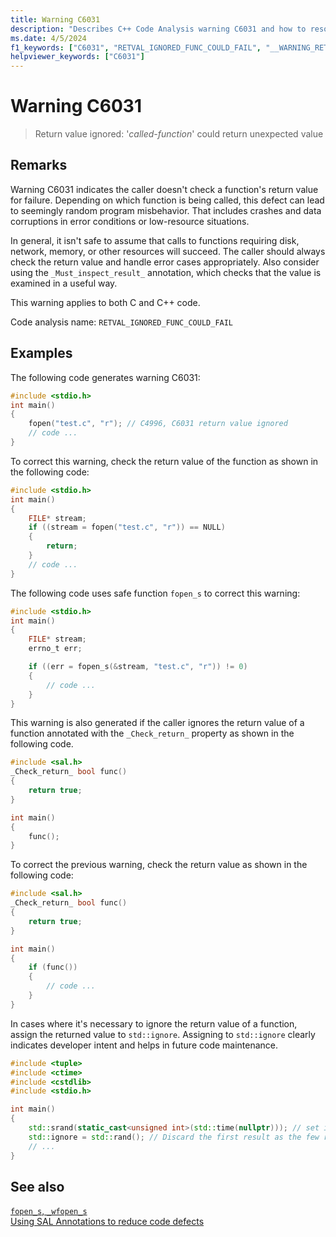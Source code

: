 ```yaml
---
title: Warning C6031
description: "Describes C++ Code Analysis warning C6031 and how to resolve it."
ms.date: 4/5/2024
f1_keywords: ["C6031", "RETVAL_IGNORED_FUNC_COULD_FAIL", "__WARNING_RETVAL_IGNORED_FUNC_COULD_FAIL"]
helpviewer_keywords: ["C6031"]
---
```

# Warning C6031

> Return value ignored: '*called-function*' could return unexpected value

## Remarks

Warning C6031 indicates the caller doesn't check a function's return value for failure. Depending on which function is being called, this defect can lead to seemingly random program misbehavior. That includes crashes and data corruptions in error conditions or low-resource situations.

In general, it isn't safe to assume that calls to functions requiring disk, network, memory, or other resources will succeed. The caller should always check the return value and handle error cases appropriately. Also consider using the `_Must_inspect_result_` annotation, which checks that the value is examined in a useful way.

This warning applies to both C and C++ code.

Code analysis name: `RETVAL_IGNORED_FUNC_COULD_FAIL`

## Examples

The following code generates warning C6031:

```c
#include <stdio.h>
int main()
{
    fopen("test.c", "r"); // C4996, C6031 return value ignored
    // code ...
}
```

To correct this warning, check the return value of the function as shown in the following code:

```c
#include <stdio.h>
int main()
{
    FILE* stream;
    if ((stream = fopen("test.c", "r")) == NULL)
    {
        return;
    }
    // code ...
}
```

The following code uses safe function `fopen_s` to correct this warning:

```c
#include <stdio.h>
int main()
{
    FILE* stream;
    errno_t err;

    if ((err = fopen_s(&stream, "test.c", "r")) != 0)
    {
        // code ...
    }
}
```

This warning is also generated if the caller ignores the return value of a function annotated with the `_Check_return_` property as shown in the following code.

```cpp
#include <sal.h>
_Check_return_ bool func()
{
    return true;
}

int main()
{
    func();
}
```

To correct the previous warning, check the return value as shown in the following code:

```cpp
#include <sal.h>
_Check_return_ bool func()
{
    return true;
}

int main()
{
    if (func())
    {
        // code ...
    }
}
```

In cases where it's necessary to ignore the return value of a function, assign the returned value to `std::ignore`. Assigning to `std::ignore` clearly indicates developer intent and helps in future code maintenance.

```cpp
#include <tuple>
#include <ctime>
#include <cstdlib>
#include <stdio.h>

int main()
{
    std::srand(static_cast<unsigned int>(std::time(nullptr))); // set initial seed value to system clock
    std::ignore = std::rand(); // Discard the first result as the few random results are always small.
    // ... 
}
```

## See also

[`fopen_s`, `_wfopen_s`](../c-runtime-library/reference/fopen-s-wfopen-s.md)\
[Using SAL Annotations to reduce code defects](using-sal-annotations-to-reduce-c-cpp-code-defects.md)
